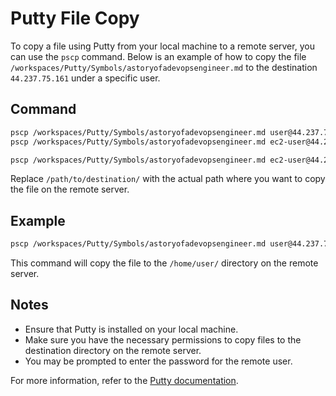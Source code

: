 # Putty File Copy

To copy a file using Putty from your local machine to a remote server, you can use the `pscp` command. Below is an example of how to copy the file `/workspaces/Putty/Symbols/astoryofadevopsengineer.md` to the destination `44.237.75.161` under a specific user.

## Command

```sh
pscp /workspaces/Putty/Symbols/astoryofadevopsengineer.md user@44.237.75.161:/path/to/destination/
pscp /workspaces/Putty/Symbols/astoryofadevopsengineer.md ec2-user@44.237.75.161:/

pscp /workspaces/Putty/Symbols/astoryofadevopsengineer.md ec2-user@44.237.75.161:/ -i ./id_ed25519
```

Replace `/path/to/destination/` with the actual path where you want to copy the file on the remote server.

## Example

```sh
pscp /workspaces/Putty/Symbols/astoryofadevopsengineer.md user@44.237.75.161:/home/user/
```

This command will copy the file to the `/home/user/` directory on the remote server.

## Notes

- Ensure that Putty is installed on your local machine.
- Make sure you have the necessary permissions to copy files to the destination directory on the remote server.
- You may be prompted to enter the password for the remote user.

For more information, refer to the [Putty documentation](https://www.chiark.greenend.org.uk/~sgtatham/putty/latest.html).